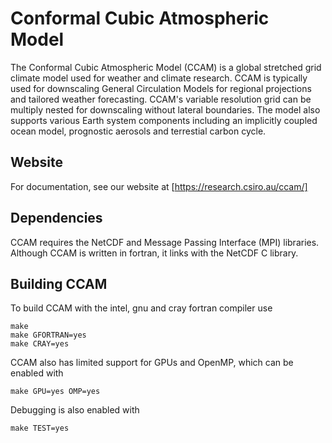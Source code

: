 # Conformal Cubic Atmospheric Model

The Conformal Cubic Atmospheric Model (CCAM) is a global stretched grid climate
model used for weather and climate research.  CCAM is typically used for downscaling General Circulation Models for regional projections and tailored weather
forecasting.  CCAM's variable resolution grid can be multiply nested for
downscaling without lateral boundaries.  The model also supports various
Earth system components including an implicitly coupled ocean model, prognostic
aerosols and terrestial carbon cycle.


## Website

For documentation, see our website at
[https://research.csiro.au/ccam/]


## Dependencies

CCAM requires the NetCDF and Message Passing Interface (MPI) libraries.
Although CCAM is written in fortran, it links with the NetCDF C library.


## Building CCAM

To build CCAM with the intel, gnu and cray fortran compiler use

```
make
make GFORTRAN=yes
make CRAY=yes
```

CCAM also has limited support for GPUs and OpenMP, which can be enabled with

```
make GPU=yes OMP=yes
```

Debugging is also enabled with

```
make TEST=yes
```





